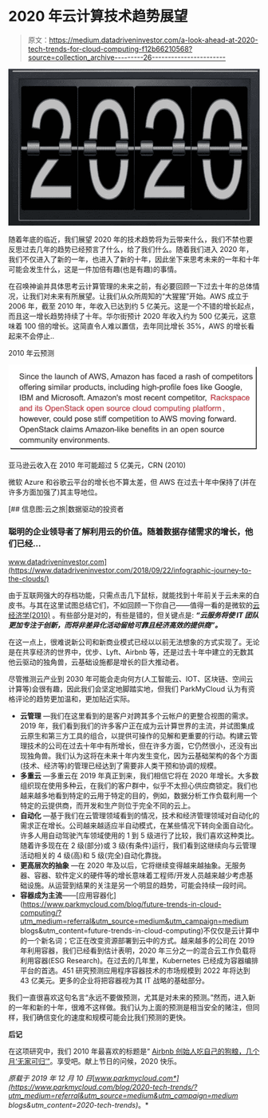 # 2020 年云计算技术趋势展望

> 原文：<https://medium.datadriveninvestor.com/a-look-ahead-at-2020-tech-trends-for-cloud-computing-f12b66210568?source=collection_archive---------26----------------------->

![](img/4a903735599c8161f0efa62105631c30.png)

随着年底的临近，我们展望 2020 年的技术趋势将为云带来什么，我们不禁也要反思过去几年的趋势已经预言了什么，给了我们什么。随着我们进入 2020 年，我们不仅进入了新的一年，也进入了新的十年，因此坐下来思考未来的一年和十年可能会发生什么，这是一件加倍有趣(也是有趣)的事情。

在召唤神谕并具体思考云计算管理的未来之前，有必要回顾一下过去十年的总体情况，让我们对未来有所展望。让我们从众所周知的“大猩猩”开始。AWS 成立于 2006 年，截至 2010 年，年收入已达到约 5 亿美元。这是一个不错的增长起点，而且这一增长趋势持续了十年。华尔街预计 2020 年收入约为 500 亿美元，这意味着 100 倍的增长。这简直令人难以置信，去年同比增长 35%，AWS 的增长看起来不会停止..

2010 年云预测

![](img/2e13aa7ad08a87a680eaa17ccee250af.png)

亚马逊云收入在 2010 年可能超过 5 亿美元，CRN (2010)

微软 Azure 和谷歌云平台的增长也不算太差，但 AWS 在过去十年中保持了(并在许多方面加强了)其主导地位。

[](https://www.datadriveninvestor.com/2018/09/22/infographic-journey-to-the-clouds/) [## 信息图:云之旅|数据驱动的投资者

### 聪明的企业领导者了解利用云的价值。随着数据存储需求的增长，他们已经…

www.datadriveninvestor.com](https://www.datadriveninvestor.com/2018/09/22/infographic-journey-to-the-clouds/) 

由于互联网强大的存档功能，只需点击几下鼠标，就能找到十年前关于云未来的白皮书。与其在这里试图总结它们，不如回顾一下你自己——值得一看的是微软的[云经济学(2010)](https://news.microsoft.com/download/archived/presskits/cloud/docs/The-Economics-of-the-Cloud.pdf) 。有些部分是对的，有些是错的，但关键点是: ***“云服务将使 IT 团队更加专注于创新，而将非差异化活动留给可靠且经济高效的提供商”。***

在这一点上，很难说新公司和新商业模式已经以以前无法想象的方式实现了。无论是在共享经济的世界中，优步、Lyft、Airbnb 等，还是过去十年中建立的无数其他云驱动的独角兽，云基础设施都是增长的巨大推动者。

尽管推测云产业到 2030 年可能会走向何方(人工智能云、IOT、区块链、空间云计算等)会很有趣，因此我们会坚定地脚踏实地，但我们 ParkMyCloud 认为有资格评论的趋势更加温和，更加贴近实际。

*   **云管理** —我们在这里看到的是客户对跨其多个云帐户的更整合视图的需求。2019 年，我们看到我们的许多客户正在成为云计算世界的主流，并试图集成云原生和第三方工具的组合，以提供可操作的见解和更重要的行动。构建云管理技术的公司在过去十年中有所增长，但在许多方面，它仍然很小，还没有出现独角兽。我们认为这将在未来十年内发生变化，因为云基础架构的各个方面(技术、经济等)的管理已经达到了需要非人类干预和协调的规模。
*   **多重云** —多重云在 2019 年真正到来，我们相信它将在 2020 年增长。大多数组织现在使用多种云，在我们的客户群中，似乎不太担心供应商锁定。我们也越来越多地看到特定的云用于特定的目的，例如，数据分析工作负载利用一个特定的云提供商，而开发和生产则位于完全不同的云上。
*   **自动化** —基于我们在云管理领域看到的情况，技术和经济管理领域对自动化的需求正在增长。公司越来越适应半自动模式，在某些情况下转向全面自动化。许多人用自动驾驶汽车领域使用的 1 到 5 级进行了比较，我们喜欢这种类比。随着许多现在在 2 级(部分)或 3 级(有条件)运行，我们看到这继续向与云管理活动相关的 4 级(高)和 5 级(完全)自动化靠拢。
*   **更高层次的抽象** —在 2020 年及以后，它将继续变得越来越抽象。无服务器、容器、软件定义的硬件等的增长意味着工程师/开发人员越来越少考虑基础设施。从运营到结果的关注是另一个明显的趋势，可能会持续一段时间。
*   **容器成为主流**——[应用容器化](https://www.parkmycloud.com/blog/future-trends-in-cloud-computing/?utm_medium=referral&utm_source=medium&utm_campaign=medium blogs&utm_content=future-trends-in-cloud-computing)不仅仅是云计算中的一个新名词；它正在改变资源部署到云中的方式。越来越多的公司在 2019 年利用容器，我们已经看到估计表明，2020 年三分之一的混合云工作负载将利用容器(ESG Research)。在过去的几年里，Kubernetes 已经成为容器编排平台的首选。451 研究预测应用程序容器技术的市场规模到 2022 年将达到 43 亿美元。更多的企业将把容器视为其 IT 战略的基础部分。

我们一直很喜欢这句名言“永远不要做预测，尤其是对未来的预测。”然而，进入新的一年和新的十年，很难不这样做。我们认为上面的预测是相当安全的赌注，但同样，我们确信变化的速度和规模可能会比我们预测的更快。

**后记**

在这项研究中，我们 2010 年最喜欢的标题是“ [Airbnb 创始人吃自己的狗粮，几个月‘无家可归’”](https://techcrunch.com/2010/06/21/airbnb-brian-chesky/)。享受吧。献上节日的问候，2020 快乐。

*原载于 2019 年 12 月 10 日*[*www.parkmycloud.com*](https://www.parkmycloud.com/blog/2020-tech-trends/?utm_medium=referral&utm_source=medium&utm_campaign=medium blogs&utm_content=2020-tech-trends)*。*